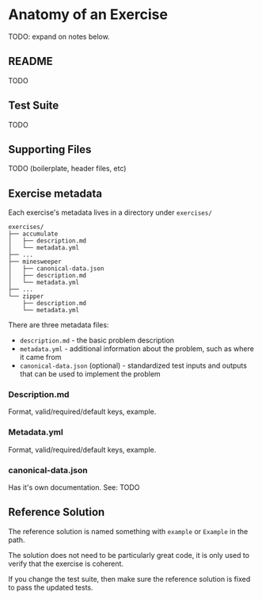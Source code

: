 # Anatomy of an Exercise

TODO: expand on notes below.

## README

TODO

## Test Suite

TODO

## Supporting Files

TODO (boilerplate, header files, etc)


## Exercise metadata

Each exercise's metadata lives in a directory under `exercises/`

```
exercises/
├── accumulate
│   ├── description.md
│   └── metadata.yml
├── ...
├── minesweeper
│   ├── canonical-data.json
│   ├── description.md
│   └── metadata.yml
├── ...
└── zipper
    ├── description.md
    └── metadata.yml
```

There are three metadata files:

* `description.md` - the basic problem description
* `metadata.yml` - additional information about the problem, such as where it came from
* `canonical-data.json` (optional) - standardized test inputs and outputs that can be used to implement the problem


### Description.md

Format, valid/required/default keys, example.

### Metadata.yml

Format, valid/required/default keys, example.

### canonical-data.json

Has it's own documentation. See: TODO


## Reference Solution

The reference solution is named something with `example` or `Example` in the path.

The solution does not need to be particularly great code, it is only used to verify
that the exercise is coherent.

If you change the test suite, then make sure the reference solution is fixed
to pass the updated tests.
